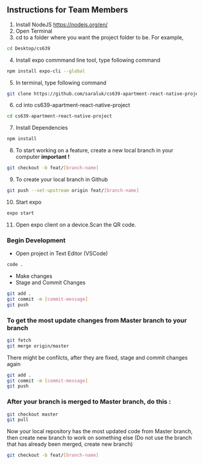 ## Instructions for Team Members

1. Install NodeJS https://nodejs.org/en/
2. Open Terminal
3. cd to a folder where you want the project folder to be.
For example,
```bash
cd Desktop/cs639
```
4. Install expo commmand line tool, type following command
```bash
npm install expo-cli --global
```
5. In terminal, type following command
```bash
git clone https://github.com/saraluk/cs639-apartment-react-native-project.git
```
6. cd into cs639-apartment-react-native-project
```bash
cd cs639-apartment-react-native-project
```
7. Install Dependencies
```bash
npm install
```
8. To start working on a feature, create a new local branch in your computer **important !**
```bash
git checkout -b feat/[branch-name]
```
9. To create your local branch in Github
```bash
git push --set-upstream origin feat/[branch-name]
```
10. Start expo
```bash
expo start
```
11. Open expo client on a device.Scan the QR code.

### Begin Development
- Open project in Text Editor (VSCode)
```bash
code .
```
- Make changes
- Stage and Commit Changes 
```bash
git add .
git commit -m [commit-message]
git push
```
### To get the most update changes from Master branch to your branch
```bash
git fetch
git merge origin/master
```
There might be confilcts, after they are fixed, stage and commit changes again
```bash
git add .
git commit -m [commit-message]
git push
```
### After your branch is merged to Master branch, do this :
```bash
git checkout master
git pull
```

Now your local repository has the most updated code from Master branch, then create new branch to work on something else
(Do not use the branch that has already been merged, create new branch)
```bash
git checkout -b feat/[branch-name]
```
